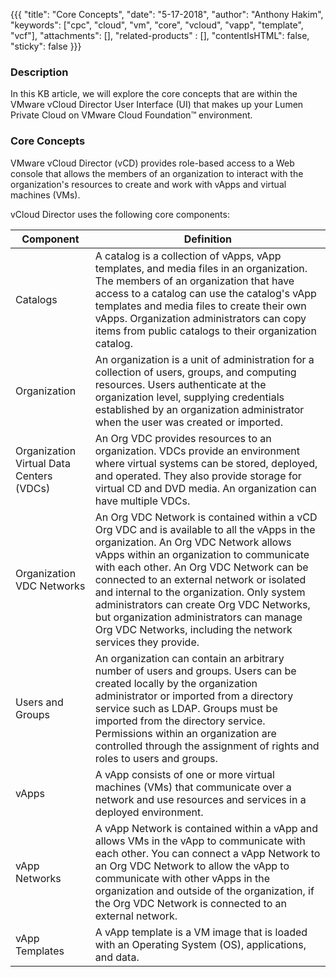 {{{
  "title": "Core Concepts",
  "date": "5-17-2018",
  "author": "Anthony Hakim",
  "keywords": ["cpc", "cloud", "vm", "core", "vcloud", "vapp", "template", "vcf"],
  "attachments": [],
  "related-products" : [],
  "contentIsHTML": false,
  "sticky": false
}}}

### Description
In this KB article, we will explore the core concepts that are within the VMware vCloud Director User Interface (UI) that makes up your Lumen Private Cloud on VMware Cloud Foundation™ environment.

### Core Concepts
VMware vCloud Director (vCD) provides role-based access to a Web console that allows the members of an organization to interact with the organization's resources to create and work with vApps and virtual machines (VMs).

vCloud Director uses the following core components:

| Component | Definition |
| --------- | ---------- |
| Catalogs | A catalog is a collection of vApps, vApp templates, and media files in an organization. The members of an organization that have access to a catalog can use the catalog's vApp templates and media files to create their own vApps. Organization administrators can copy items from public catalogs to their organization catalog.|
| Organization | An organization is a unit of administration for a collection of users, groups, and computing resources. Users authenticate at the organization level, supplying credentials established by an organization administrator when the user was created or imported. |
| Organization Virtual Data Centers (VDCs) | An Org VDC provides resources to an organization. VDCs provide an environment where virtual systems can be stored, deployed, and operated. They also provide storage for virtual CD and DVD media. An organization can have multiple VDCs. |
| Organization VDC Networks | An Org VDC Network is contained within a vCD Org VDC and is available to all the vApps in the organization. An Org VDC Network allows vApps within an organization to communicate with each other. An Org VDC Network can be connected to an external network or isolated and internal to the organization. Only system administrators can create Org VDC Networks, but organization administrators can manage Org VDC Networks, including the network services they provide. |
| Users and Groups | An organization can contain an arbitrary number of users and groups. Users can be created locally by the organization administrator or imported from a directory service such as LDAP. Groups must be imported from the directory service. Permissions within an organization are controlled through the assignment of rights and roles to users and groups. |
| vApps | A vApp consists of one or more virtual machines (VMs) that communicate over a network and use resources and services in a deployed environment. |
| vApp Networks | A vApp Network is contained within a vApp and allows VMs in the vApp to communicate with each other. You can connect a vApp Network to an Org VDC Network to allow the vApp to communicate with other vApps in the organization and outside of the organization, if the Org VDC Network is connected to an external network. |
| vApp Templates | A vApp template is a VM image that is loaded with an Operating System (OS), applications, and data. |

